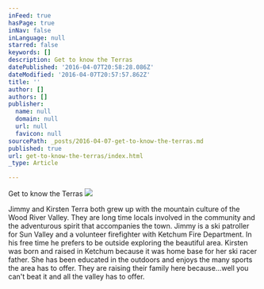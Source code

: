 ```yaml
---
inFeed: true
hasPage: true
inNav: false
inLanguage: null
starred: false
keywords: []
description: Get to know the Terras
datePublished: '2016-04-07T20:58:28.086Z'
dateModified: '2016-04-07T20:57:57.862Z'
title: ''
author: []
authors: []
publisher:
  name: null
  domain: null
  url: null
  favicon: null
sourcePath: _posts/2016-04-07-get-to-know-the-terras.md
published: true
url: get-to-know-the-terras/index.html
_type: Article

---
```

Get to know the Terras
![](https://the-grid-user-content.s3-us-west-2.amazonaws.com/b8cccf5d-ef33-4c7e-aa2a-df2ccd9f5900.jpg)

Jimmy and Kirsten Terra both grew up with the mountain culture of the Wood River Valley.  They are long time locals involved in the community and the adventurous spirit that accompanies the town.  Jimmy is a ski patroller for Sun Valley and a volunteer firefighter with Ketchum Fire Department.  In his free time he prefers to be outside exploring the beautiful area.  Kirsten was born and raised in Ketchum because it was home base for her ski racer father.  She has been educated in the outdoors and enjoys the many sports the area has to offer.  They are raising their family here because...well you can't beat it and all the valley has to offer.